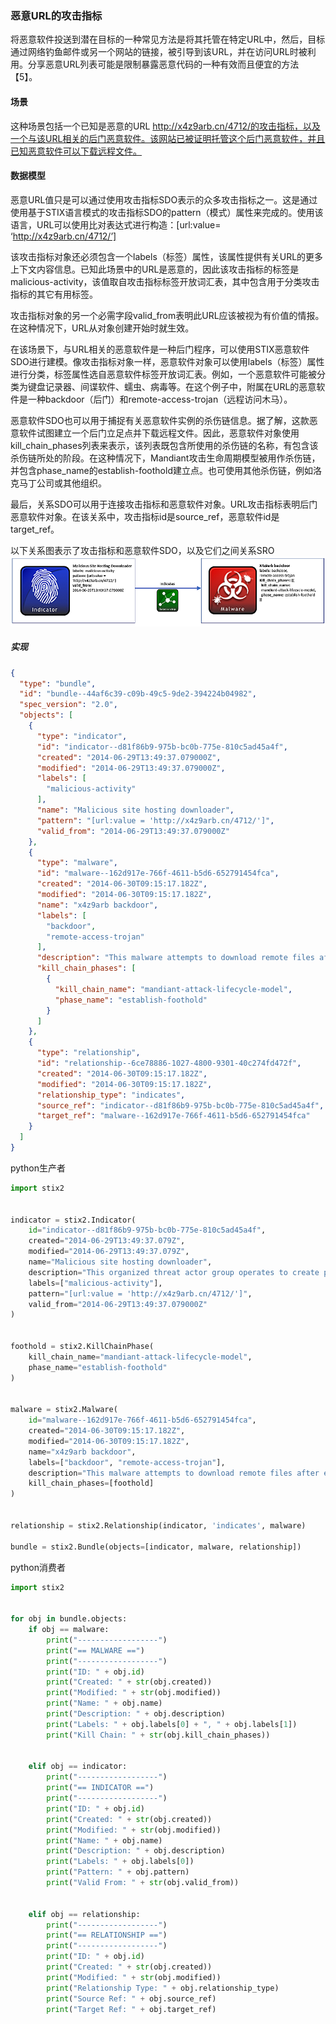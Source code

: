 ### 恶意URL的攻击指标

将恶意软件投送到潜在目标的一种常见方法是将其托管在特定URL中，然后，目标通过网络钓鱼邮件或另一个网站的链接，被引导到该URL，并在访问URL时被利用。分享恶意URL列表可能是限制暴露恶意代码的一种有效而且便宜的方法【5】。

#### 场景

这种场景包括一个已知是恶意的URL http://x4z9arb.cn/4712/的攻击指标，以及一个与该URL相关的后门恶意软件。该网站已被证明托管这个后门恶意软件，并且已知恶意软件可以下载远程文件。

#### 数据模型

​	恶意URL值只是可以通过使用攻击指标SDO表示的众多攻击指标之一。这是通过使用基于STIX语言模式的攻击指标SDO的pattern（模式）属性来完成的。使用该语言，URL可以使用比对表达式进行构造：[url:value= ‘http://x4z9arb.cn/4712/’]

​	该攻击指标对象还必须包含一个labels（标签）属性，该属性提供有关URL的更多上下文内容信息。已知此场景中的URL是恶意的，因此该攻击指标的标签是malicious-activity，该值取自攻击指标标签开放词汇表，其中包含用于分类攻击指标的其它有用标签。

​	攻击指标对象的另一个必需字段valid_from表明此URL应该被视为有价值的情报。在这种情况下，URL从对象创建开始时就生效。

​	在该场景下，与URL相关的恶意软件是一种后门程序，可以使用STIX恶意软件SDO进行建模。像攻击指标对象一样，恶意软件对象可以使用labels（标签）属性进行分类，标签属性选自恶意软件标签开放词汇表。例如，一个恶意软件可能被分类为键盘记录器、间谍软件、蠕虫、病毒等。在这个例子中，附属在URL的恶意软件是一种backdoor（后门）和remote-access-trojan（远程访问木马）。

​	恶意软件SDO也可以用于捕捉有关恶意软件实例的杀伤链信息。据了解，这款恶意软件试图建立一个后门立足点并下载远程文件。因此，恶意软件对象使用kill_chain_phases列表来表示，该列表既包含所使用的杀伤链的名称，有包含该杀伤链所处的阶段。在这种情况下，Mandiant攻击生命周期模型被用作杀伤链，并包含phase_name的establish-foothold建立点。也可使用其他杀伤链，例如洛克马丁公司或其他组织。

​	最后，关系SDO可以用于连接攻击指标和恶意软件对象。URL攻击指标表明后门恶意软件对象。在该关系中，攻击指标id是source_ref，恶意软件id是target_ref。

以下关系图表示了攻击指标和恶意软件SDO，以及它们之间关系SRO
![STIX Example 20](20180424-STIX-Examples20.png)



##### 实现

```json
{
  "type": "bundle",
  "id": "bundle--44af6c39-c09b-49c5-9de2-394224b04982",
  "spec_version": "2.0",
  "objects": [
    {
      "type": "indicator",
      "id": "indicator--d81f86b9-975b-bc0b-775e-810c5ad45a4f",
      "created": "2014-06-29T13:49:37.079000Z",
      "modified": "2014-06-29T13:49:37.079000Z",
      "labels": [
        "malicious-activity"
      ],
      "name": "Malicious site hosting downloader",
      "pattern": "[url:value = 'http://x4z9arb.cn/4712/']",
      "valid_from": "2014-06-29T13:49:37.079000Z"
    },
    {
      "type": "malware",
      "id": "malware--162d917e-766f-4611-b5d6-652791454fca",
      "created": "2014-06-30T09:15:17.182Z",
      "modified": "2014-06-30T09:15:17.182Z",
      "name": "x4z9arb backdoor",
      "labels": [
        "backdoor",
        "remote-access-trojan"
      ],
      "description": "This malware attempts to download remote files after establishing a foothold as a backdoor.",
      "kill_chain_phases": [
        {
          "kill_chain_name": "mandiant-attack-lifecycle-model",
          "phase_name": "establish-foothold"
        }
      ]
    },
    {
      "type": "relationship",
      "id": "relationship--6ce78886-1027-4800-9301-40c274fd472f",
      "created": "2014-06-30T09:15:17.182Z",
      "modified": "2014-06-30T09:15:17.182Z",
      "relationship_type": "indicates",
      "source_ref": "indicator--d81f86b9-975b-bc0b-775e-810c5ad45a4f",
      "target_ref": "malware--162d917e-766f-4611-b5d6-652791454fca"
    }
  ]
}
```

python生产者

```python
import stix2


indicator = stix2.Indicator(
    id="indicator--d81f86b9-975b-bc0b-775e-810c5ad45a4f",
    created="2014-06-29T13:49:37.079Z",
    modified="2014-06-29T13:49:37.079Z",
    name="Malicious site hosting downloader",
    description="This organized threat actor group operates to create profit from all types of crime.",
    labels=["malicious-activity"],
    pattern="[url:value = 'http://x4z9arb.cn/4712/']",
    valid_from="2014-06-29T13:49:37.079000Z"
)


foothold = stix2.KillChainPhase(
    kill_chain_name="mandiant-attack-lifecycle-model",
    phase_name="establish-foothold"
)


malware = stix2.Malware(
    id="malware--162d917e-766f-4611-b5d6-652791454fca",
    created="2014-06-30T09:15:17.182Z",
    modified="2014-06-30T09:15:17.182Z",
    name="x4z9arb backdoor",
    labels=["backdoor", "remote-access-trojan"],
    description="This malware attempts to download remote files after establishing a foothold as a backdoor.",
    kill_chain_phases=[foothold]
)


relationship = stix2.Relationship(indicator, 'indicates', malware)

bundle = stix2.Bundle(objects=[indicator, malware, relationship])
```



python消费者

```python
import stix2


for obj in bundle.objects:
    if obj == malware:
        print("------------------")
        print("== MALWARE ==")
        print("------------------")
        print("ID: " + obj.id)
        print("Created: " + str(obj.created))
        print("Modified: " + str(obj.modified))
        print("Name: " + obj.name)
        print("Description: " + obj.description)
        print("Labels: " + obj.labels[0] + ", " + obj.labels[1])
        print("Kill Chain: " + str(obj.kill_chain_phases))


    elif obj == indicator:
        print("------------------")
        print("== INDICATOR ==")
        print("------------------")
        print("ID: " + obj.id)
        print("Created: " + str(obj.created))
        print("Modified: " + str(obj.modified))
        print("Name: " + obj.name)
        print("Description: " + obj.description)
        print("Labels: " + obj.labels[0])
        print("Pattern: " + obj.pattern)
        print("Valid From: " + str(obj.valid_from))


    elif obj == relationship:
        print("------------------")
        print("== RELATIONSHIP ==")
        print("------------------")
        print("ID: " + obj.id)
        print("Created: " + str(obj.created))
        print("Modified: " + str(obj.modified))
        print("Relationship Type: " + obj.relationship_type)
        print("Source Ref: " + obj.source_ref)
        print("Target Ref: " + obj.target_ref)
```

